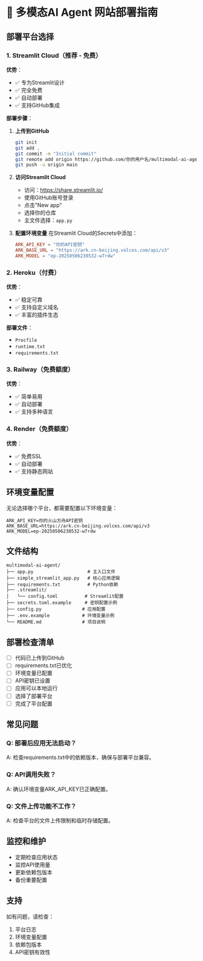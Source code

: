 # 🚀 多模态AI Agent 网站部署指南

## 部署平台选择

### 1. Streamlit Cloud（推荐 - 免费）

**优势**：
- ✅ 专为Streamlit设计
- ✅ 完全免费
- ✅ 自动部署
- ✅ 支持GitHub集成

**部署步骤**：

1. **上传到GitHub**
   ```bash
   git init
   git add .
   git commit -m "Initial commit"
   git remote add origin https://github.com/你的用户名/multimodal-ai-agent.git
   git push -u origin main
   ```

2. **访问Streamlit Cloud**
   - 访问：https://share.streamlit.io/
   - 使用GitHub账号登录
   - 点击"New app"
   - 选择你的仓库
   - 主文件选择：`app.py`

3. **配置环境变量**
   在Streamlit Cloud的Secrets中添加：
   ```toml
   ARK_API_KEY = "你的API密钥"
   ARK_BASE_URL = "https://ark.cn-beijing.volces.com/api/v3"
   ARK_MODEL = "ep-20250506230532-w7rdw"
   ```

### 2. Heroku（付费）

**优势**：
- ✅ 稳定可靠
- ✅ 支持自定义域名
- ✅ 丰富的插件生态

**部署文件**：
- `Procfile`
- `runtime.txt`
- `requirements.txt`

### 3. Railway（免费额度）

**优势**：
- ✅ 简单易用
- ✅ 自动部署
- ✅ 支持多种语言

### 4. Render（免费额度）

**优势**：
- ✅ 免费SSL
- ✅ 自动部署
- ✅ 支持静态网站

## 环境变量配置

无论选择哪个平台，都需要配置以下环境变量：

```
ARK_API_KEY=你的火山方舟API密钥
ARK_BASE_URL=https://ark.cn-beijing.volces.com/api/v3
ARK_MODEL=ep-20250506230532-w7rdw
```

## 文件结构

```
multimodal-ai-agent/
├── app.py                    # 主入口文件
├── simple_streamlit_app.py   # 核心应用逻辑
├── requirements.txt          # Python依赖
├── .streamlit/
│   └── config.toml          # Streamlit配置
├── secrets.toml.example     # 密钥配置示例
├── config.py               # 应用配置
├── .env.example            # 环境变量示例
└── README.md               # 项目说明

```

## 部署检查清单

- [ ] 代码已上传到GitHub
- [ ] requirements.txt已优化
- [ ] 环境变量已配置
- [ ] API密钥已设置
- [ ] 应用可以本地运行
- [ ] 选择了部署平台
- [ ] 完成了平台配置

## 常见问题

### Q: 部署后应用无法启动？
A: 检查requirements.txt中的依赖版本，确保与部署平台兼容。

### Q: API调用失败？
A: 确认环境变量ARK_API_KEY已正确配置。

### Q: 文件上传功能不工作？
A: 检查平台的文件上传限制和临时存储配置。

## 监控和维护

- 定期检查应用状态
- 监控API使用量
- 更新依赖包版本
- 备份重要配置

## 支持

如有问题，请检查：
1. 平台日志
2. 环境变量配置
3. 依赖包版本
4. API密钥有效性
